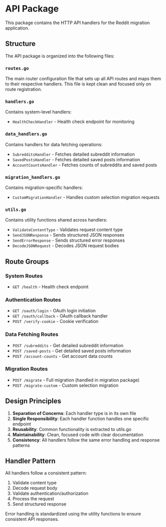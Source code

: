 # API Package

This package contains the HTTP API handlers for the Reddit migration application.

## Structure

The API package is organized into the following files:

### `routes.go`

The main router configuration file that sets up all API routes and maps them to their respective handlers. This file is kept clean and focused only on route registration.

### `handlers.go`

Contains system-level handlers:

- `HealthCheckHandler` - Health check endpoint for monitoring

### `data_handlers.go`

Contains handlers for data fetching operations:

- `SubredditsHandler` - Fetches detailed subreddit information
- `SavedPostsHandler` - Fetches detailed saved posts information
- `AccountCountsHandler` - Fetches counts of subreddits and saved posts

### `migration_handlers.go`

Contains migration-specific handlers:

- `CustomMigrationHandler` - Handles custom selection migration requests

### `utils.go`

Contains utility functions shared across handlers:

- `ValidateContentType` - Validates request content type
- `SendJSONResponse` - Sends structured JSON responses
- `SendErrorResponse` - Sends structured error responses
- `DecodeJSONRequest` - Decodes JSON request bodies

## Route Groups

### System Routes

- `GET /health` - Health check endpoint

### Authentication Routes

- `GET /oauth/login` - OAuth login initiation
- `GET /oauth/callback` - OAuth callback handler
- `POST /verify-cookie` - Cookie verification

### Data Fetching Routes

- `POST /subreddits` - Get detailed subreddit information
- `POST /saved-posts` - Get detailed saved posts information
- `POST /account-counts` - Get account data counts

### Migration Routes

- `POST /migrate` - Full migration (handled in migration package)
- `POST /migrate-custom` - Custom selection migration

## Design Principles

1. **Separation of Concerns**: Each handler type is in its own file
2. **Single Responsibility**: Each handler function handles one specific endpoint
3. **Reusability**: Common functionality is extracted to utils.go
4. **Maintainability**: Clean, focused code with clear documentation
5. **Consistency**: All handlers follow the same error handling and response patterns

## Handler Pattern

All handlers follow a consistent pattern:

1. Validate content type
2. Decode request body
3. Validate authentication/authorization
4. Process the request
5. Send structured response

Error handling is standardized using the utility functions to ensure consistent API responses.
